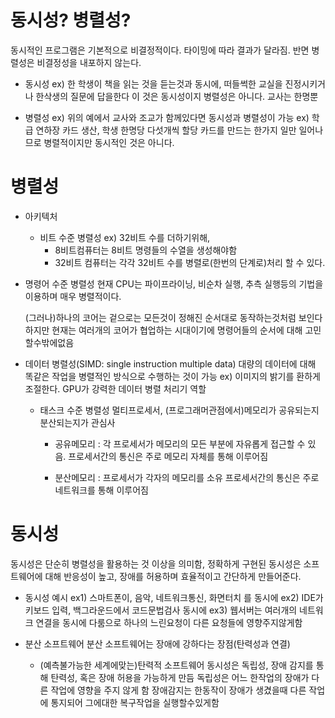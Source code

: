 # 동시성? 병렬성?

동시적인 프로그램은 기본적으로 비결정적이다. 타이밍에 따라 결과가 달라짐.
반면 병렬성은 비결정성을 내포하지 않는다.

- 동시성
    ex) 한 학생이 책을 읽는 것을 듣는것과 동시에, 떠들썩한 교실을 진정시키거나 한삭생의 질문에 답을한다
    이 것은 동시성이지 병렬성은 아니다. 교사는 한명뿐

- 병렬성
    ex) 위의 예에서 교사와 조교가 함께있다면 동시성과 병렬성이 가능
    ex) 학급 연하장 카드 생산, 학생 한명당 다섯개씩 할당
    카드를 만드는 한가지 일만 일어나므로 병렬적이지만 동시적인 것은 아니다.

# 병렬성

- 아키텍처
  - 비트 수준 병렬성
      ex) 32비트 수를 더하기위해,
    - 8비트컴퓨터는 8비트 명령들의 수열을 생성해야함
    - 32비트 컴퓨터는 각각 32비트 수를 병렬로(한번의 단계로)처리 할 수 있다.


- 명령어 수준 병렬성
    현재 CPU는 파이프라이닝, 비순차 실행, 추측 실행등의 기법을 이용하며 매우 병렬적이다.

    (그러나)하나의 코어는 겉으로는 모든것이 정해진 순서대로 동작하는것처럼 보인다
    하지만 현재는 여러개의 코어가 협업하는 시대이기에 명령어들의 순서에 대해 고민할수밖에없음


- 데이터 병렬성(SIMD: single instruction multiple data)
  대량의 데이터에 대해 똑같은 작업을 병렬적인 방식으로 수행하는 것이 가능
  ex) 이미지의 밝기를 환하게 조절한다. GPU가 강력한 데이터 병렬 처리기 역할

  - 태스크 수준 병렬성
      멀티프로세서, (프로그래머관점에서)메모리가 공유되는지 분산되는지가 관심사
    - 공유메모리
        : 각 프로세서가 메모리의 모든 부분에 자유롭게 접근할 수 있음.
        프로세서간의 통신은 주로 메모리 자체를 통해 이루어짐

    - 분산메모리
        : 프로세서가 각자의 메모리를 소유
        프로세서간의 통신은 주로 네트워크를 통해 이루어짐

# 동시성

동시성은 단순히 병렬성을 활용하는 것 이상을 의미함,
정확하게 구현된 동시성은 소프트웨어에 대해 반응성이 높고, 장애를 허용하며 효율적이고 간단하게 만들어준다.

- 동시성 예시
    ex1) 스마트폰이, 음악, 네트워크통신, 화면터치 를 동시에
    ex2) IDE가 키보드 입력, 백그라운드에서 코드문법검사 동시에
    ex3) 웹서버는 여러개의 네트워크 연결을 동시에 다룸으로 하나의 느린요청이 다른 요청들에 영향주지않게함

- 분산 소프트웨어
    분산 소프트웨어는 장애에 강하다는 장점(탄력성과 연결)

  - (예측불가능한 세계에맞는)탄력적 소프트웨어
      동시성은 독립성, 장애 감지를 통해 탄력성, 혹은 장애 허용을 가능하게 만듬
      독립성은 어느 한작업의 장애가 다른 작업에 영향을 주지 않게 함
      장애감지는 한동작이 장애가 생겼을때 다른 작업에 통지되어 그에대한 복구작업을 실행할수있게함
